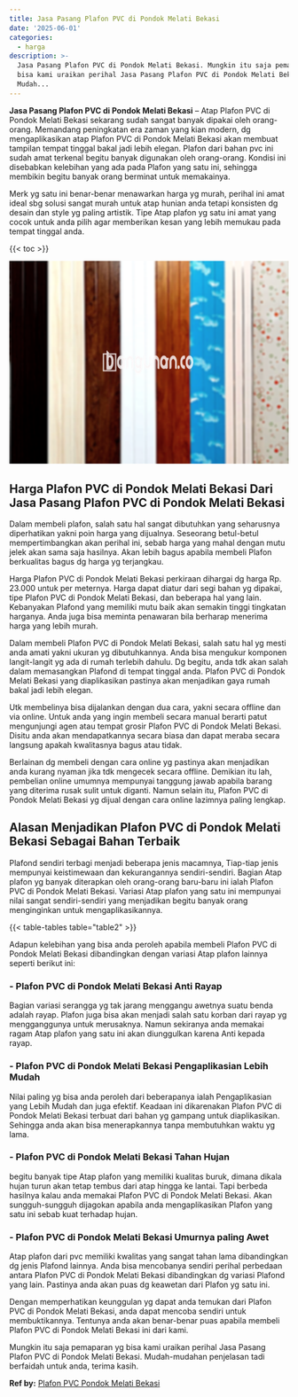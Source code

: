 ```yaml
---
title: Jasa Pasang Plafon PVC di Pondok Melati Bekasi
date: '2025-06-01'
categories:
  - harga
description: >-
  Jasa Pasang Plafon PVC di Pondok Melati Bekasi. Mungkin itu saja pemaparan yg
  bisa kami uraikan perihal Jasa Pasang Plafon PVC di Pondok Melati Bekasi.
  Mudah...
---
```


**Jasa Pasang Plafon PVC di Pondok Melati Bekasi** – Atap Plafon PVC di Pondok Melati Bekasi sekarang sudah sangat banyak dipakai oleh orang-orang. Memandang peningkatan era zaman yang kian modern, dg mengaplikasikan atap Plafon PVC di Pondok Melati Bekasi akan membuat tampilan tempat tinggal bakal jadi lebih elegan. Plafon dari bahan pvc ini sudah amat terkenal begitu banyak digunakan oleh orang-orang. Kondisi ini disebabkan kelebihan yang ada pada Plafon yang satu ini, sehingga membikin begitu banyak orang berminat untuk memakainya.

Merk yg satu ini benar-benar menawarkan harga yg murah, perihal ini amat ideal sbg solusi sangat murah untuk atap hunian anda tetapi konsisten dg desain dan style yg paling artistik. Tipe Atap plafon yg satu ini amat yang cocok untuk anda pilih agar memberikan kesan yang lebih memukau pada tempat tinggal anda.

{{< toc >}}

![Jasa Pasang Plafon PVC di Pondok Melati Bekasi](/images/flafond-pvc-murah20.png)

## Harga Plafon PVC di Pondok Melati Bekasi Dari Jasa Pasang Plafon PVC di Pondok Melati Bekasi

Dalam membeli plafon, salah satu hal sangat dibutuhkan yang seharusnya diperhatikan yakni poin harga yang dijualnya. Seseorang betul-betul mempertimbangkan akan perihal ini, sebab harga yang mahal dengan mutu jelek akan sama saja hasilnya. Akan lebih bagus apabila membeli Plafon berkualitas bagus dg harga yg terjangkau.

Harga Plafon PVC di Pondok Melati Bekasi perkiraan dihargai dg harga Rp. 23.000 untuk per meternya. Harga dapat diatur dari segi bahan yg dipakai, tipe Plafon PVC di Pondok Melati Bekasi, dan beberapa hal yang lain. Kebanyakan Plafond yang memiliki mutu baik akan semakin tinggi tingkatan harganya. Anda juga bisa meminta penawaran bila berharap menerima harga yang lebih murah.

Dalam membeli Plafon PVC di Pondok Melati Bekasi, salah satu hal yg mesti anda amati yakni ukuran yg dibutuhkannya. Anda bisa mengukur komponen langit-langit yg ada di rumah terlebih dahulu. Dg begitu, anda tdk akan salah dalam memasangkan Plafond di tempat tinggal anda. Plafon PVC di Pondok Melati Bekasi yang diaplikasikan pastinya akan menjadikan gaya rumah bakal jadi lebih elegan.

Utk membelinya bisa dijalankan dengan dua cara, yakni secara offline dan via online. Untuk anda yang ingin membeli secara manual berarti patut mengunjungi agen atau tempat grosir Plafon PVC di Pondok Melati Bekasi. Disitu anda akan mendapatkannya secara biasa dan dapat meraba secara langsung apakah kwalitasnya bagus atau tidak.

Berlainan dg membeli dengan cara online yg pastinya akan menjadikan anda kurang nyaman jika tdk mengecek secara offline. Demikian itu lah, pembelian online umumnya mempunyai tanggung jawab apabila barang yang diterima rusak sulit untuk diganti. Namun selain itu, Plafon PVC di Pondok Melati Bekasi yg dijual dengan cara online lazimnya paling lengkap.

## Alasan Menjadikan Plafon PVC di Pondok Melati Bekasi Sebagai Bahan Terbaik

Plafond sendiri terbagi menjadi beberapa jenis macamnya, Tiap-tiap jenis mempunyai keistimewaan dan kekurangannya sendiri-sendiri. Bagian Atap plafon yg banyak diterapkan oleh orang-orang baru-baru ini ialah Plafon PVC di Pondok Melati Bekasi. Variasi Atap plafon yang satu ini mempunyai nilai sangat sendiri-sendiri yang menjadikan begitu banyak orang menginginkan untuk mengaplikasikannya.

{{< table-tables table="table2" >}}

Adapun kelebihan yang bisa anda peroleh apabila membeli Plafon PVC di Pondok Melati Bekasi dibandingkan dengan variasi Atap plafon lainnya seperti berikut ini:

### \- Plafon PVC di Pondok Melati Bekasi Anti Rayap

Bagian variasi serangga yg tak jarang menggangu awetnya suatu benda adalah rayap. Plafon juga bisa akan menjadi salah satu korban dari rayap yg mengganggunya untuk merusaknya. Namun sekiranya anda memakai ragam Atap plafon yang satu ini akan diunggulkan karena Anti kepada rayap.

### \- Plafon PVC di Pondok Melati Bekasi Pengaplikasian Lebih Mudah

Nilai paling yg bisa anda peroleh dari beberapanya ialah Pengaplikasian yang Lebih Mudah dan juga efektif. Keadaan ini dikarenakan Plafon PVC di Pondok Melati Bekasi terbuat dari bahan yg gampang untuk diaplikasikan. Sehingga anda akan bisa menerapkannya tanpa membutuhkan waktu yg lama.

### \- Plafon PVC di Pondok Melati Bekasi Tahan Hujan

begitu banyak tipe Atap plafon yang memiliki kualitas buruk, dimana dikala hujan turun akan tetap tembus dari atap hingga ke lantai. Tapi berbeda hasilnya kalau anda memakai Plafon PVC di Pondok Melati Bekasi. Akan sungguh-sungguh dijagokan apabila anda mengaplikasikan Plafon yang satu ini sebab kuat terhadap hujan.

### \- Plafon PVC di Pondok Melati Bekasi Umurnya paling Awet

Atap plafon dari pvc memiliki kwalitas yang sangat tahan lama dibandingkan dg jenis Plafond lainnya. Anda bisa mencobanya sendiri perihal perbedaan antara Plafon PVC di Pondok Melati Bekasi dibandingkan dg variasi Plafond yang lain. Pastinya anda akan puas dg keawetan dari Plafon yg satu ini.

Dengan memperhatikan keunggulan yg dapat anda temukan dari Plafon PVC di Pondok Melati Bekasi, anda dapat mencoba sendiri untuk membuktikannya. Tentunya anda akan benar-benar puas apabila membeli Plafon PVC di Pondok Melati Bekasi ini dari kami.

Mungkin itu saja pemaparan yg bisa kami uraikan perihal Jasa Pasang Plafon PVC di Pondok Melati Bekasi. Mudah-mudahan penjelasan tadi berfaidah untuk anda, terima kasih.

**Ref by:** [Plafon PVC Pondok Melati Bekasi](https://id.wikipedia.org/wiki/Plafon)

